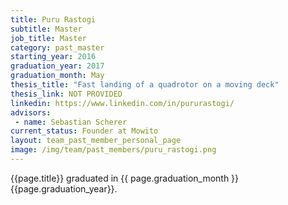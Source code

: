 ```yaml
---
title: Puru Rastogi
subtitle: Master
job_title: Master
category: past_master
starting_year: 2016
graduation_year: 2017
graduation_month: May
thesis_title: "Fast landing of a quadrotor on a moving deck"
thesis_link: NOT PROVIDED
linkedin: https://www.linkedin.com/in/pururastogi/
advisors:
 - name: Sebastian Scherer
current_status: Founder at Mowito
layout: team_past_member_personal_page
image: /img/team/past_members/puru_rastogi.png
---
```


{{page.title}} graduated in {{ page.graduation_month }} {{page.graduation_year}}.

